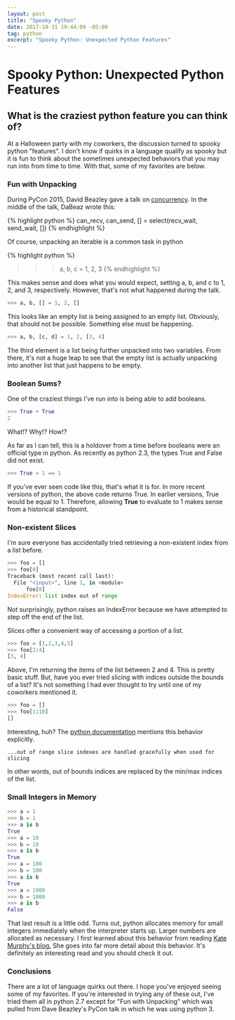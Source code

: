 ```yaml
---
layout: post
title: "Spooky Python"
date: 2017-10-31 19:44:09 -05:00
tag: python
excerpt: "Spooky Python: Unexpected Python Features"
---
```


# Spooky Python: Unexpected Python Features
## What is the craziest python feature you can think of?

At a Halloween party with my coworkers, the discussion turned to spooky python "features". I don't know if quirks in a language qualify as spooky but it is fun to think about the sometimes unexpected behaviors that you may run into from time to time. With that, some of my favorites are below.

### Fun with Unpacking
During PyCon 2015, David Beazley gave a talk on [concurrency](https://youtu.be/MCs5OvhV9S4). In the middle of the talk, DaBeaz wrote this:

{% highlight python %}
can_recv, can_send, [] = select(recv_wait, send_wait, [])
{% endhighlight %}

Of course, unpacking an iterable is a common task in python

{% highlight python %}
>>> a, b, c = 1, 2, 3
{% endhighlight %}

This makes sense and does what you would expect, setting a, b, and c to 1, 2, and 3, respectively. However, that's not what happened during the talk.

```python
>>> a, b, [] = 1, 2, []
```

This looks like an empty list is being assigned to an empty list. Obviously, that should not be possible. Something else must be happening.

```python
>>> a, b, [c, d] = 1, 2, [3, 4]
```

The third element is a list being further unpacked into two variables. From there, it's not a huge leap to see that the empty list is actually unpacking into another list that just happens to be empty.

### Boolean Sums?
One of the craziest things I've run into is being able to add booleans.

```python
>>> True + True
2
```

What!? Why!? How!?

As far as I can tell, this is a holdover from a time before booleans were an official type in python. As recently as python 2.3, the types True and False did not exist.

```python
>>> True = 1 == 1
```

If you've ever seen code like this, that's what it is for. In more recent versions of python, the above code returns True. In earlier versions, True would be equal to 1. Therefore, allowing **True** to evaluate to 1 makes sense from a historical standpoint.

### Non-existent Slices
I'm sure everyone has accidentally tried retrieving a non-existent index from a list before.
```python
>>> foo = []
>>> foo[0]
Traceback (most recent call last):
  File "<input>", line 1, in <module>
      foo[0]
IndexError: list index out of range
```
Not surprisingly, python raises an IndexError because we have attempted to step off the end of the list.

Slices offer a convenient way of accessing a portion of a list.
```python
>>> foo = [1,2,3,4,5]
>>> foo[2:4]
[3, 4]
```
Above, I'm returning the items of the list between 2 and 4. This is pretty basic stuff. But, have you ever tried slicing with indices outside the bounds of a list? It's not something I had ever thought to try until one of my coworkers mentioned it.

```python
>>> foo = []
>>> foo[1:10]
[]
```
Interesting, huh? The [python documentation](https://docs.python.org/2.7/tutorial/introduction.html) mentions this behavior explicitly.
```
...out of range slice indexes are handled gracefully when used for slicing
```
In other words, out of bounds indices are replaced by the min/max indices of the list.

### Small Integers in Memory
```python
>>> a = 1
>>> b = 1
>>> a is b
True
>>> a = 10
>>> b = 10
>>> a is b
True
>>> a = 100
>>> b = 100
>>> a is b
True
>>> a = 1000
>>> b = 1000
>>> a is b
False
```
That last result is a little odd. Turns out, python allocates memory for small integers immediately when the interpreter starts up. Larger numbers are allocated as necessary. I first learned about this behavior from reading [Kate Murphy's blog.](https://kate.io/blog/2017/08/22/weird-python-integers/) She goes into far more detail about this behavior. It's definitely an interesting read and you should check it out.

### Conclusions
There are a lot of language quirks out there. I hope you've enjoyed seeing some of my favorites. If you're interested in trying any of these out, I've tried them all in python 2.7 except for "Fun with Unpacking" which was pulled from Dave Beazley's PyCon talk in which he was using python 3.
